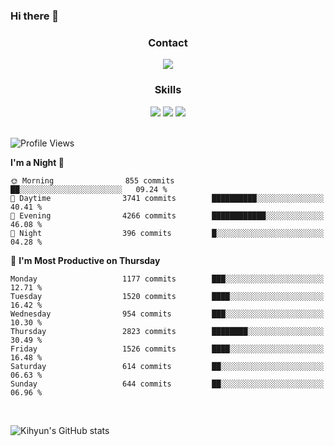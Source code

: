 ### Hi there 👋

<!--
**Key5771/Key5771** is a ✨ _special_ ✨ repository because its `README.md` (this file) appears on your GitHub profile.

Here are some ideas to get you started:

- 🔭 I’m currently working on ...
- 🌱 I’m currently learning ...
- 👯 I’m looking to collaborate on ...
- 🤔 I’m looking for help with ...
- 💬 Ask me about ...
- 📫 How to reach me: ...
- 😄 Pronouns: ...
- ⚡ Fun fact: ...
-->

<h3 align="center">Contact</h3>
<div align="center">
  <a href="mailto:ksj57715@gmail.com"><img src="https://img.shields.io/badge/Gmail-D14836?style=for-the-badge&logo=gmail&logoColor=white"/></a>
</div>

<h3 align="center">Skills</h3>
<div align="center">
  <img src="https://img.shields.io/badge/iOS-000000?style=for-the-badge&logo=ios&logoColor=white"/>
  <img src="https://img.shields.io/badge/Swift-FA7343?style=for-the-badge&logo=swift&logoColor=white"/>
  <img src="https://img.shields.io/badge/Xcode-007ACC?style=for-the-badge&logo=Xcode&logoColor=white"/>
</div>

<br>

<!--START_SECTION:waka-->
![Profile Views](http://img.shields.io/badge/Profile%20Views-7-blue)

**I'm a Night 🦉** 

```text
🌞 Morning                855 commits         ██░░░░░░░░░░░░░░░░░░░░░░░   09.24 % 
🌆 Daytime                3741 commits        ██████████░░░░░░░░░░░░░░░   40.41 % 
🌃 Evening                4266 commits        ████████████░░░░░░░░░░░░░   46.08 % 
🌙 Night                  396 commits         █░░░░░░░░░░░░░░░░░░░░░░░░   04.28 % 
```
📅 **I'm Most Productive on Thursday** 

```text
Monday                   1177 commits        ███░░░░░░░░░░░░░░░░░░░░░░   12.71 % 
Tuesday                  1520 commits        ████░░░░░░░░░░░░░░░░░░░░░   16.42 % 
Wednesday                954 commits         ███░░░░░░░░░░░░░░░░░░░░░░   10.30 % 
Thursday                 2823 commits        ████████░░░░░░░░░░░░░░░░░   30.49 % 
Friday                   1526 commits        ████░░░░░░░░░░░░░░░░░░░░░   16.48 % 
Saturday                 614 commits         ██░░░░░░░░░░░░░░░░░░░░░░░   06.63 % 
Sunday                   644 commits         ██░░░░░░░░░░░░░░░░░░░░░░░   06.96 % 
```



<!--END_SECTION:waka-->

<br>


![Kihyun's GitHub stats](https://github-readme-stats.vercel.app/api?username=key5771&show_icons=true&theme=radical)
